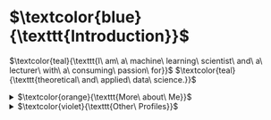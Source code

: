 # $\textcolor{blue}{\texttt{Introduction}}$
$\textcolor{teal}{\texttt{I\ am\ a\ machine\ learning\ scientist\ and\ a\ lecturer\ with\ a\ consuming\ passion\ for}}$
$\textcolor{teal}{\texttt{theoretical\ and\ applied\ data\ science.}}$ 

<details><summary>$\textcolor{orange}{\texttt{More\ about\ Me}}$</summary>
<p>

```
- I hold a PhD dedicated to reliable learning from incomplete data.
- I have contributed to data projects across several fields, including healthcare management, financial 
  technologies, telecommunications, and scheduling.
- I code in Python, R, and SQL.
- I authored an online machine learning course for McGill School of Continuing Studies (McGill SCS).
- I have been teaching at McGill SCS since 2018. 
- I authored peer-reviewed journal and conference papers.
```
</p>
</details>


<details><summary>$\textcolor{violet}{\texttt{Other\ Profiles}}$</summary>
<p>

[<img src="https://github.com/damoonrobatian/damoonrobatian/blob/b0b0d1188e6f594e5afb28807a5fba9975b6d515/logos/linkedin_glow.png" width=80 height=80>](https://linkedin.com/in/damoon-robatian/)<br>
[<img src="https://github.com/damoonrobatian/damoonrobatian/blob/bda1f5cb87d9538ac134ab696236deec7132b8cc/logos/mcgill.png" width=160>](https://www.mcgill.ca/continuingstudies/damoon-robatian)

</p>
</details>

